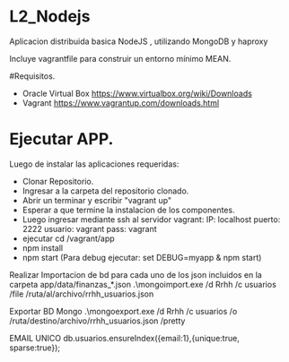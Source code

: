 # L2_Nodejs
Aplicacion distribuida basica NodeJS , utilizando MongoDB y haproxy

Incluye vagrantfile para construir un entorno mínimo MEAN.

#Requisitos.
- Oracle Virtual Box https://www.virtualbox.org/wiki/Downloads
- Vagrant https://www.vagrantup.com/downloads.html

# Ejecutar APP.

Luego de instalar las aplicaciones requeridas:
-	Clonar Repositorio.
-	Ingresar a la carpeta del repositorio clonado.
-	Abrir un terminar y escribir "vagrant up"
-	Esperar a que termine la instalacion de los componentes.
-	Luego ingresar mediante ssh al servidor vagrant:
		IP: localhost
		puerto: 2222
		usuario: vagrant
		pass: vagrant
-	ejecutar cd /vagrant/app
-	npm install 
-	npm start (Para debug ejecutar: set DEBUG=myapp & npm start)


Realizar Importacion de bd para cada uno de los json incluidos en la carpeta app/data/finanzas_*.json
.\mongoimport.exe /d Rrhh /c usuarios /file /ruta/al/archivo/rrhh_usuarios.json

Exportar BD Mongo
.\mongoexport.exe /d Rrhh /c usuarios /o /ruta/destino/archivo/rrhh_usuarios.json /pretty

EMAIL UNICO
db.usuarios.ensureIndex({email:1},{unique:true, sparse:true});

